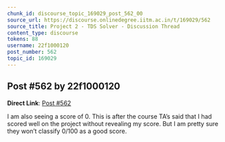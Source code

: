 ```yaml
---
chunk_id: discourse_topic_169029_post_562_00
source_url: https://discourse.onlinedegree.iitm.ac.in/t/169029/562
source_title: Project 2 - TDS Solver - Discussion Thread
content_type: discourse
tokens: 88
username: 22f1000120
post_number: 562
topic_id: 169029
---
```


## Post #562 by 22f1000120

**Direct Link**: [Post #562](https://discourse.onlinedegree.iitm.ac.in/t/169029/562)

I am also seeing a score of 0. This is after the course TA’s said that I had scored well on the project without revealing my score. But I am pretty sure they won’t classify 0/100 as a good score.
